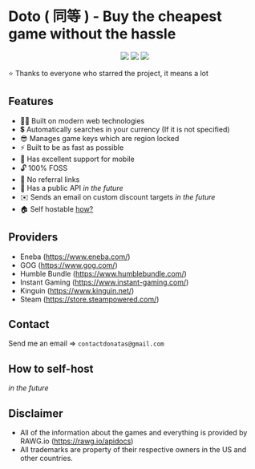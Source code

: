 # Doto ( 同等 ) - Buy the cheapest game without the hassle

<div align="center">

<img src="https://img.shields.io/github/stars/Tronikelis/doto?style=for-the-badge" /> <img src="https://img.shields.io/badge/unofficial-100%25-blue?style=for-the-badge" /> <img src="https://img.shields.io/uptimerobot/status/m790997737-7266ed58ec88497ab98dcbac?style=for-the-badge" />

</div>

⭐ Thanks to everyone who starred the project, it means a lot

## Features

-   👨‍💻 Built on modern web technologies
-   💲 Automatically searches in your currency (If it is not specified)
-   😎 Manages game keys which are region locked
-   ⚡ Built to be as fast as possible
-   📱 Has excellent support for mobile
-   🔓 100% FOSS
-   🤑 No referral links
-   🦾 Has a public API _in the future_
-   ✉️ Sends an email on custom discount targets _in the future_
-   🏠 Self hostable [how?](#how-to-self-host)

## Providers

-   Eneba (https://www.eneba.com/)
-   GOG (https://www.gog.com/)
-   Humble Bundle (https://www.humblebundle.com/)
-   Instant Gaming (https://www.instant-gaming.com/)
-   Kinguin (https://www.kinguin.net/)
-   Steam (https://store.steampowered.com/)

## Contact

Send me an email => `contactdonatas@gmail.com`

## How to self-host

_in the future_

## Disclaimer

-   All of the information about the games and everything is provided by RAWG.io (https://rawg.io/apidocs)
-   All trademarks are property of their respective owners in the US and other countries.
